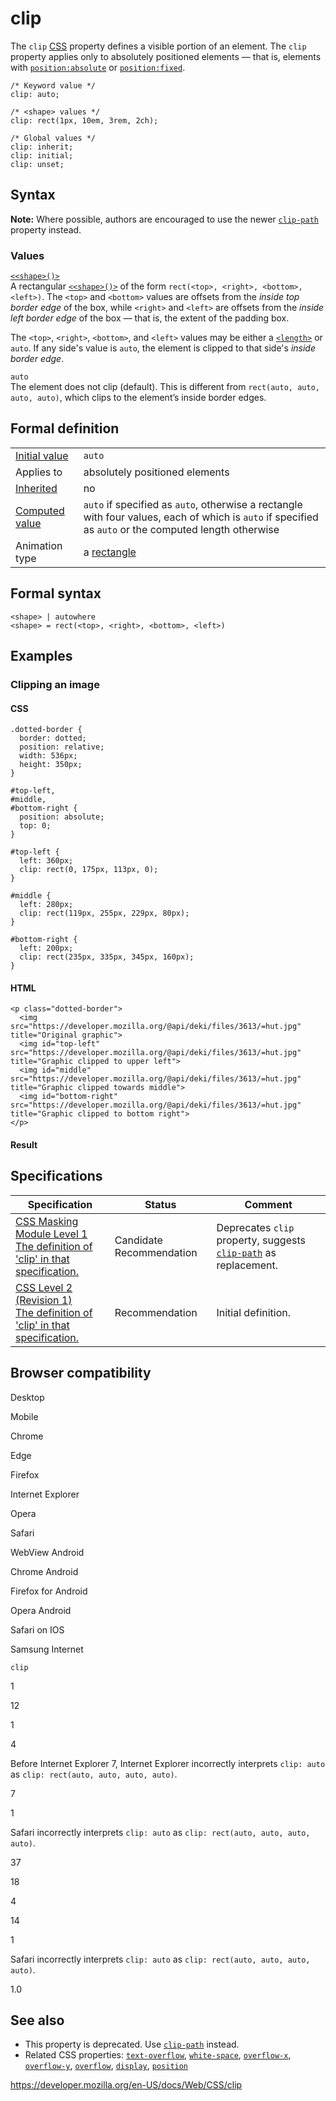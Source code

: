 # clip

The `clip` [CSS](https://developer.mozilla.org/en-US/docs/Web/CSS) property defines a visible portion of an element. The `clip` property applies only to absolutely positioned elements — that is, elements with [`position:absolute`](position) or [`position:fixed`](position).

    /* Keyword value */
    clip: auto;

    /* <shape> values */
    clip: rect(1px, 10em, 3rem, 2ch);

    /* Global values */
    clip: inherit;
    clip: initial;
    clip: unset;

## Syntax

**Note:** Where possible, authors are encouraged to use the newer [`clip-path`](clip-path) property instead.

### Values

[`<<shape>()>`](shape)  
A rectangular [`<<shape>()>`](shape) of the form `rect(<top>, <right>, <bottom>, <left>)`. The `<top>` and `<bottom>` values are offsets from the _inside top border edge_ of the box, while `<right>` and `<left>` are offsets from the _inside left border edge_ of the box — that is, the extent of the padding box.

The `<top>`, `<right>`, `<bottom>`, and `<left>` values may be either a [`<length>`](length) or `auto`. If any side's value is `auto`, the element is clipped to that side's _inside border edge_.

`auto`  
The element does not clip (default). This is different from `rect(auto, auto, auto, auto)`, which clips to the element’s inside border edges.

## Formal definition

<table><tbody><tr class="odd"><td><a href="initial_value">Initial value</a></td><td><code>auto</code></td></tr><tr class="even"><td>Applies to</td><td>absolutely positioned elements</td></tr><tr class="odd"><td><a href="inheritance">Inherited</a></td><td>no</td></tr><tr class="even"><td><a href="computed_value">Computed value</a></td><td><code>auto</code> if specified as <code>auto</code>, otherwise a rectangle with four values, each of which is <code>auto</code> if specified as <code>auto</code> or the computed length otherwise</td></tr><tr class="odd"><td>Animation type</td><td>a <a href="shape#interpolation">rectangle</a></td></tr></tbody></table>

## Formal syntax

    <shape> | autowhere
    <shape> = rect(<top>, <right>, <bottom>, <left>)

## Examples

### Clipping an image

#### CSS

    .dotted-border {
      border: dotted;
      position: relative;
      width: 536px;
      height: 350px;
    }

    #top-left,
    #middle,
    #bottom-right {
      position: absolute;
      top: 0;
    }

    #top-left {
      left: 360px;
      clip: rect(0, 175px, 113px, 0);
    }

    #middle {
      left: 280px;
      clip: rect(119px, 255px, 229px, 80px);
    }

    #bottom-right {
      left: 200px;
      clip: rect(235px, 335px, 345px, 160px);
    }

#### HTML

    <p class="dotted-border">
      <img src="https://developer.mozilla.org/@api/deki/files/3613/=hut.jpg" title="Original graphic">
      <img id="top-left" src="https://developer.mozilla.org/@api/deki/files/3613/=hut.jpg" title="Graphic clipped to upper left">
      <img id="middle" src="https://developer.mozilla.org/@api/deki/files/3613/=hut.jpg" title="Graphic clipped towards middle">
      <img id="bottom-right" src="https://developer.mozilla.org/@api/deki/files/3613/=hut.jpg" title="Graphic clipped to bottom right">
    </p>

#### Result

## Specifications

<table><thead><tr class="header"><th>Specification</th><th>Status</th><th>Comment</th></tr></thead><tbody><tr class="odd"><td><a href="https://drafts.fxtf.org/css-masking-1/#clip-property">CSS Masking Module Level 1<br />
<span class="small">The definition of 'clip' in that specification.</span></a></td><td><span class="spec-cr">Candidate Recommendation</span></td><td>Deprecates <code>clip</code> property, suggests <a href="clip-path"><code>clip-path</code></a> as replacement.</td></tr><tr class="even"><td><a href="https://www.w3.org/TR/CSS2/visufx.html#clipping">CSS Level 2 (Revision 1)<br />
<span class="small">The definition of 'clip' in that specification.</span></a></td><td><span class="spec-rec">Recommendation</span></td><td>Initial definition.</td></tr></tbody></table>

## Browser compatibility

Desktop

Mobile

Chrome

Edge

Firefox

Internet Explorer

Opera

Safari

WebView Android

Chrome Android

Firefox for Android

Opera Android

Safari on IOS

Samsung Internet

`clip`

1

12

1

4

Before Internet Explorer 7, Internet Explorer incorrectly interprets `clip: auto` as `clip: rect(auto, auto, auto, auto)`.

7

1

Safari incorrectly interprets `clip: auto` as `clip: rect(auto, auto, auto, auto)`.

37

18

4

14

1

Safari incorrectly interprets `clip: auto` as `clip: rect(auto, auto, auto, auto)`.

1.0

## See also

- This property is deprecated. Use [`clip-path`](clip-path) instead.
- Related CSS properties: [`text-overflow`](text-overflow), [`white-space`](white-space), [`overflow-x`](overflow-x), [`overflow-y`](overflow-y), [`overflow`](overflow), [`display`](display), [`position`](position)

<a href="https://developer.mozilla.org/en-US/docs/Web/CSS/clip" class="_attribution-link">https://developer.mozilla.org/en-US/docs/Web/CSS/clip</a>
